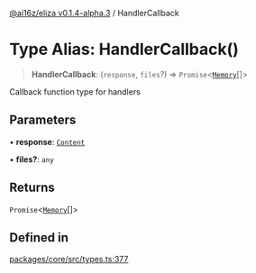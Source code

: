 [@ai16z/eliza v0.1.4-alpha.3](../index.md) / HandlerCallback

# Type Alias: HandlerCallback()

> **HandlerCallback**: (`response`, `files`?) => `Promise`\<[`Memory`](../interfaces/Memory.md)[]\>

Callback function type for handlers

## Parameters

• **response**: [`Content`](../interfaces/Content.md)

• **files?**: `any`

## Returns

`Promise`\<[`Memory`](../interfaces/Memory.md)[]\>

## Defined in

[packages/core/src/types.ts:377](https://github.com/monilpat/eliza/blob/main/packages/core/src/types.ts#L377)
